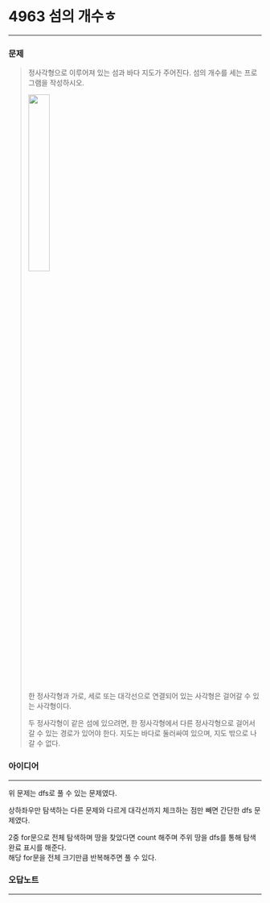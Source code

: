 # 4963 섬의 개수ㅎ
------------
### 문제

>정사각형으로 이루어져 있는 섬과 바다 지도가 주어진다. 섬의 개수를 세는 프로그램을 작성하시오.
>
> <img src="https://www.acmicpc.net/upload/images/island.png" width="30%"/>
>
>한 정사각형과 가로, 세로 또는 대각선으로 연결되어 있는 사각형은 걸어갈 수 있는 사각형이다. 
>
>두 정사각형이 같은 섬에 있으려면, 한 정사각형에서 다른 정사각형으로 걸어서 갈 수 있는 경로가 있어야 한다. 지도는 바다로 둘러싸여 있으며, 지도 밖으로 나갈 수 없다.

### 아이디어 
----------
위 문제는 dfs로 풀 수 있는 문제였다.

상하좌우만 탐색하는 다른 문제와 다르게 대각선까지 체크하는 점만 빼면 간단한 dfs 문제였다.

2중 for문으로 전체 탐색하며 땅을 찾았다면 count 해주며 주위 땅을 dfs를 통해 탐색 완료 표시를 해준다.  
해당 for문을 전체 크기만큼 반복해주면 풀 수 있다.

### 오답노트
----------